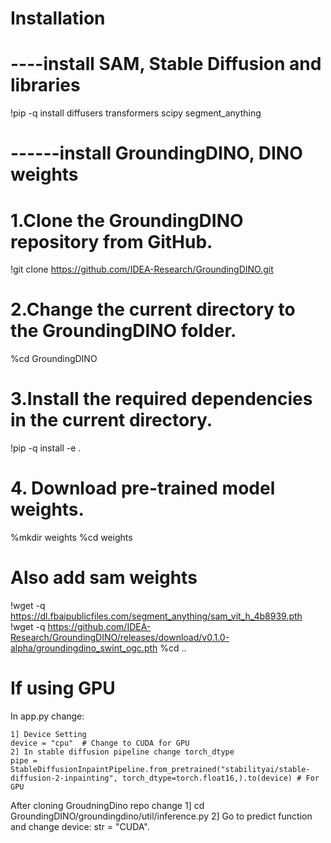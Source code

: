 # Installation

# ----install SAM, Stable Diffusion and libraries
!pip -q install diffusers transformers scipy segment_anything

# ------install GroundingDINO, DINO weights
# 1.Clone the GroundingDINO repository from GitHub.
!git clone https://github.com/IDEA-Research/GroundingDINO.git

# 2.Change the current directory to the GroundingDINO folder.
%cd GroundingDINO

# 3.Install the required dependencies in the current directory.
!pip -q install -e .

# 4. Download pre-trained model weights.
%mkdir weights
%cd weights
# Also add sam weights
!wget -q https://dl.fbaipublicfiles.com/segment_anything/sam_vit_h_4b8939.pth
!wget -q https://github.com/IDEA-Research/GroundingDINO/releases/download/v0.1.0-alpha/groundingdino_swint_ogc.pth
%cd ..


# If using GPU

In app.py change:

    1] Device Setting
    device = "cpu"  # Change to CUDA for GPU
    2] In stable diffusion pipeline change torch_dtype
    pipe = StableDiffusionInpaintPipeline.from_pretrained("stabilityai/stable-diffusion-2-inpainting", torch_dtype=torch.float16,).to(device) # For GPU

After cloning GroudningDino repo change
    1] cd GroundingDINO/groundingdino/util/inference.py
    2] Go to predict function and change
        device: str = "CUDA".